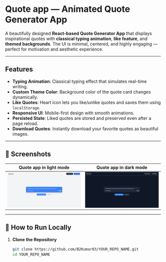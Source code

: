 #  Quote app — Animated Quote Generator App

A beautifully designed **React-based Quote Generator App** that displays inspirational quotes with **classical typing animation**, **like feature**, and **themed backgrounds**. The UI is minimal, centered, and highly engaging — perfect for motivation and aesthetic experience.

---

##  Features

-  **Typing Animation**: Classical typing effect that simulates real-time writing.
-  **Custom Theme Color**: Background color of the quote card changes dynamically.
-  **Like Quotes**: Heart icon lets you like/unlike quotes and saves them using `localStorage`.
-  **Responsive UI**: Mobile-first design with smooth animations.
-  **Persisted State**: Liked quotes are stored and preserved even after a page reload.
-  **Download Quotes**: Instantly download your favorite quotes as beautiful images.

---

## 📸 Screenshots

| Quote app in light mode | Quote app in dark mode |
|--------------------------|------------------------|
| ![Light Mode](https://github.com/B2Kumar03/project_Image/blob/main/Screenshot%202025-05-29%20184852.png?raw=true) | ![Dark Mode](https://github.com/B2Kumar03/project_Image/blob/main/Screenshot%202025-05-29%20184836.png?raw=true) |

---

## 🚀 How to Run Locally

1. **Clone the Repository**
   ```bash
   git clone https://github.com/B2Kumar03/YOUR_REPO_NAME.git
   cd YOUR_REPO_NAME
